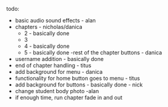 todo:
- basic audio sound effects - alan
- chapters - nicholas/danica
    - 2 - basically done
    - 3
    - 4 - basically done
    - 5 - basically done
-rest of the chapter buttons - danica
- username addition - basically done
- end of chapter handling - titus
- add background for menu - danica
- functionality for home button goes to menu - titus
- add background for buttons - basically done - nick
- change student body photo -alan
- if enough time, run chapter fade in and out
